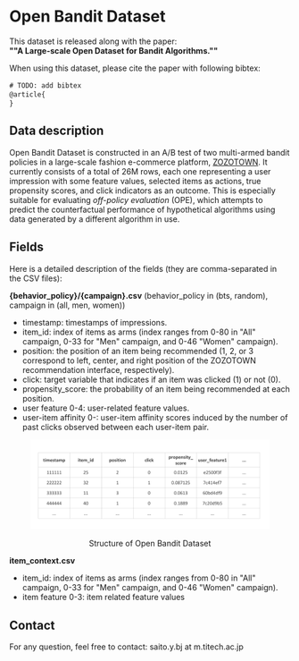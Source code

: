 # Open Bandit Dataset

This dataset is released along with the paper: <br>
**""A Large-scale Open Dataset for Bandit Algorithms.""**

When using this dataset, please cite the paper with following bibtex:
```
# TODO: add bibtex
@article{
}
```

## Data description
Open Bandit Dataset is constructed in an A/B test of two multi-armed bandit policies in a large-scale fashion e-commerce platform, [ZOZOTOWN](https://zozo.jp/).
It currently consists of a total of 26M rows, each one representing a user impression with some feature values, selected items as actions, true propensity scores, and click indicators as an outcome.
This is especially suitable for evaluating *off-policy evaluation* (OPE), which attempts to predict the counterfactual performance of hypothetical algorithms using data generated by a different algorithm in use.


## Fields
Here is a detailed description of the fields (they are comma-separated in the CSV files):

**{behavior_policy}/{campaign}.csv** (behavior_policy in (bts, random), campaign in (all, men, women))
- timestamp: timestamps of impressions.
- item_id: index of items as arms (index ranges from 0-80 in "All" campaign, 0-33 for "Men" campaign, and 0-46 "Women" campaign).
- position: the position of an item being recommended (1, 2, or 3 correspond to left, center, and right position of the ZOZOTOWN recommendation interface, respectively).
- click: target variable that indicates if an item was clicked (1) or not (0).
- propensity_score: the probability of an item being recommended at each position.
- user feature 0-4: user-related feature values.
- user-item affinity 0-: user-item affinity scores induced by the number of past clicks observed between each user-item pair.

<p align="center">
  <img width="85%" src="../images/dataset.png" />
  <figcaption>
  <p align="center">
    Structure of Open Bandit Dataset
  </p>
  </figcaption>
</p>

**item_context.csv**
- item_id: index of items as arms (index ranges from 0-80 in "All" campaign, 0-33 for "Men" campaign, and 0-46 "Women" campaign).
- item feature 0-3: item related feature values


## Contact
For any question, feel free to contact: saito.y.bj at m.titech.ac.jp
